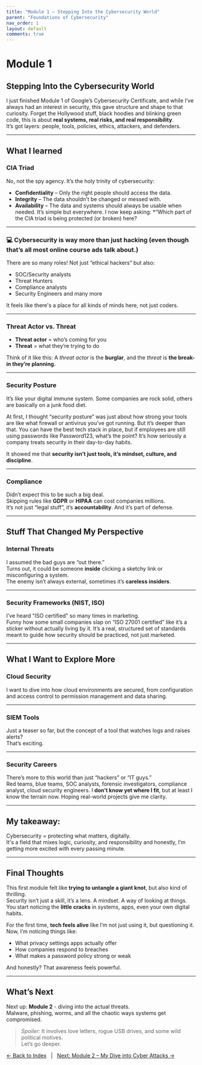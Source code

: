 ```yaml
---
title: "Module 1 – Stepping Into the Cybersecurity World"
parent: "Foundations of Cybersecurity"
nav_order: 1
layout: default
comments: true
---
```


# Module 1

## Stepping Into the Cybersecurity World

I just finished Module 1 of Google’s Cybersecurity Certificate, and while I’ve always had an interest in security, this gave structure and shape to that curiosity.
Forget the Hollywood stuff, black hoodies and blinking green code, this is about **real systems, real risks, and real responsibility**.  
It’s got layers: people, tools, policies, ethics, attackers, and defenders.

---

## What I learned

### CIA Triad  
No, not the spy agency. It’s the holy trinity of cybersecurity:  
- **Confidentiality** – Only the right people should access the data.  
- **Integrity** – The data shouldn't be changed or messed with.  
- **Availability** – The data and systems should always be usable when needed.
It’s simple but everywhere. I now keep asking: *“Which part of the CIA triad is being protected (or broken) here?

---
### 💻 Cybersecurity is way more than just hacking (even though that’s all most online course ads talk about.)
There are so many roles! Not just “ethical hackers” but also:

- SOC/Security analysts  
- Threat Hunters
- Compliance analysts  
- Security Engineers and many more

It feels like there's a place for all kinds of minds here, not just coders.

---

### Threat Actor vs. Threat

- **Threat actor** = who’s coming for you  
- **Threat** = what they’re trying to do 

Think of it like this:
A *threat actor* is the **burglar**, and the *threat* is **the break-in they’re planning.**

---

### Security Posture  
It’s like your digital immune system. Some companies are rock solid, others are basically on a junk food diet.

At first, I thought “security posture” was just about how strong your tools are like what firewall or antivirus you’ve got running. But it’s deeper than that.
You can have the best tech stack in place, but if employees are still using passwords like Password123, what’s the point?
It’s how seriously a company treats security in their day-to-day habits.

It showed me that **security isn’t just tools, it’s mindset, culture, and discipline**.

---

### Compliance  
Didn’t expect this to be such a big deal.  
Skipping rules like **GDPR** or **HIPAA** can cost companies millions.  
It’s not just “legal stuff”, it’s **accountability**. And it’s part of defense.

---

## Stuff That Changed My Perspective

### Internal Threats  
I assumed the bad guys are “out there.”  
Turns out, it could be someone **inside** clicking a sketchy link or misconfiguring a system.  
The enemy isn’t always external, sometimes it’s **careless insiders**.

---

### Security Frameworks (NIST, ISO)  
I’ve heard "ISO certified" so many times in marketing.  
Funny how some small companies slap on “ISO 27001 certified” like it’s a sticker without actually living by it.
It’s a real, structured set of standards meant to guide how security should be practiced, not just marketed.

---

## What I Want to Explore More

### Cloud Security  
I want to dive into how cloud environments are secured, from configuration and access control to permission management and data sharing.

---

### SIEM Tools  
Just a teaser so far, but the concept of a tool that watches logs and raises alerts?  
That’s exciting.  

---

### Security Careers  
There’s more to this world than just “hackers” or “IT guys.”  
Red teams, blue teams, SOC analysts, forensic investigators, compliance analyst, cloud security engineers. 
I **don’t know yet where I fit**, but at least I know the terrain now. Hoping real-world projects give me clarity.

---

## My takeaway:  
Cybersecurity = protecting what matters, digitally.  
It's a field that mixes logic, curiosity, and responsibility and honestly, I’m getting more excited with every passing minute.

---

## Final Thoughts

This first module felt like **trying to untangle a giant knot**, but also kind of thrilling.  
Security isn’t just a skill, it’s a lens. A mindset. A way of looking at things.  
You start noticing the **little cracks** in systems, apps, even your own digital habits.  

For the first time, **tech feels alive** like I’m not just using it, but questioning it.  
Now, I’m noticing things like:  
- What privacy settings apps actually offer  
- How companies respond to breaches  
- What makes a password policy strong or weak  

And honestly? That awareness feels powerful.

---

## What’s Next
Next up: **Module 2** - diving into the actual threats.  
Malware, phishing, worms, and all the chaotic ways systems get compromised.  

> *Spoiler:* It involves love letters, rogue USB drives, and some wild political motives.  
Let’s go deeper.

[← Back to Index](/Google-Cybersecurity-Cert/) &nbsp; | &nbsp; [Next: Module 2 – My Dive into Cyber Attacks →](module-02.md)

